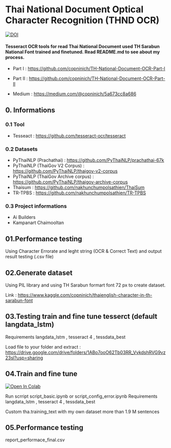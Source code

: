 # Thai National Document Optical Character Recognition (THND OCR) 
[![DOI](https://zenodo.org/badge/379371970.svg)](https://zenodo.org/badge/latestdoi/379371970)

#### Tesseract OCR tools for read Thai National Document used TH Sarabun National Font trained and finetuned. Read README.md to see about my process.

- Part I : https://github.com/copninich/TH-National-Document-OCR-Part-I

- Part II : https://github.com/copninich/TH-National-Document-OCR-Part-II

- Medium : https://medium.com/@copninich/5a673cc8a686


## 0. Informations
### 0.1 Tool
- Tesseact : https://github.com/tesseract-ocr/tesseract
### 0.2 Datasets
- PyThaiNLP (Prachathai) : https://github.com/PyThaiNLP/prachathai-67k
- PyThaiNLP (ThaiGov V2 Corpus) : https://github.com/PyThaiNLP/thaigov-v2-corpus
- PyThaiNLP (ThaiGov Archive corpus) : https://github.com/PyThaiNLP/thaigov-archive-corpus
- Thaisum : https://github.com/nakhunchumpolsathien/ThaiSum 
- TR-TPBS : https://github.com/nakhunchumpolsathien/TR-TPBS
### 0.3 Project informations
- Ai Builders
- Kampanart Chaimooltan

## 01.Performance testing 
Using Character Errorate and leght string (OCR & Correct Text) and output result testing (.csv file)

## 02.Generate dataset
Using PIL library and using TH Sarabun formart font 72 px to create dataset.

Link : https://www.kaggle.com/copninich/thaienglish-character-in-th-sarabun-font

## 03.Testing train and fine tune tesserct (default langdata_lstm)
Requirements langdata_lstm , tesseract 4 , tessdata_best

Load file to your folder and extract : https://drive.google.com/drive/folders/1ABo7ooO62Tb03RR_VvkdshRVG9vz23sl?usp=sharing

## 04.Train and fine tune
[![Open In Colab](https://colab.research.google.com/assets/colab-badge.svg)](https://colab.research.google.com/drive/102C8_iY5TtgnHSpeaAnFatcOfoMOAHgU?usp=sharing)

Run scrript script_basic.ipynb or script_config_error.ipynb
Requirements langdata_lstm , tesseract 4 , tessdata_best

Custom tha.training_text with my own dataset more than 1.9 M sentences

<!-- Load file to your folder and extract : https://drive.google.com/drive/folders/1ABo7ooO62Tb03RR_VvkdshRVG9vz23sl?usp=sharing -->

## 05.Performance testing
report_performace_final.csv




